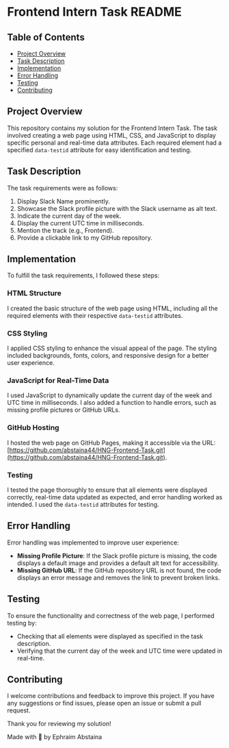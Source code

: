 # Frontend Intern Task README

## Table of Contents

- [Project Overview](#project-overview)
- [Task Description](#task-description)
- [Implementation](#implementation)
- [Error Handling](#error-handling)
- [Testing](#testing)
- [Contributing](#contributing)

## Project Overview

This repository contains my solution for the Frontend Intern Task. The task involved creating a web page using HTML, CSS, and JavaScript to display specific personal and real-time data attributes. Each required element had a specified `data-testid` attribute for easy identification and testing.

## Task Description

The task requirements were as follows:

1. Display Slack Name prominently.
2. Showcase the Slack profile picture with the Slack username as alt text.
3. Indicate the current day of the week.
4. Display the current UTC time in milliseconds.
5. Mention the track (e.g., Frontend).
6. Provide a clickable link to my GitHub repository.

## Implementation

To fulfill the task requirements, I followed these steps:

### HTML Structure

I created the basic structure of the web page using HTML, including all the required elements with their respective `data-testid` attributes.

### CSS Styling

I applied CSS styling to enhance the visual appeal of the page. The styling included backgrounds, fonts, colors, and responsive design for a better user experience.

### JavaScript for Real-Time Data

I used JavaScript to dynamically update the current day of the week and UTC time in milliseconds. I also added a function to handle errors, such as missing profile pictures or GitHub URLs.

### GitHub Hosting

I hosted the web page on GitHub Pages, making it accessible via the URL: [https://github.com/abstaina44/HNG-Frontend-Task.git](https://github.com/abstaina44/HNG-Frontend-Task.git).

### Testing

I tested the page thoroughly to ensure that all elements were displayed correctly, real-time data updated as expected, and error handling worked as intended. I used the `data-testid` attributes for testing.

## Error Handling

Error handling was implemented to improve user experience:

- **Missing Profile Picture**: If the Slack profile picture is missing, the code displays a default image and provides a default alt text for accessibility.
- **Missing GitHub URL**: If the GitHub repository URL is not found, the code displays an error message and removes the link to prevent broken links.

## Testing

To ensure the functionality and correctness of the web page, I performed testing by:

- Checking that all elements were displayed as specified in the task description.
- Verifying that the current day of the week and UTC time were updated in real-time.

## Contributing

I welcome contributions and feedback to improve this project. If you have any suggestions or find issues, please open an issue or submit a pull request.

Thank you for reviewing my solution!

Made with 🤍 by Ephraim Abstaina
